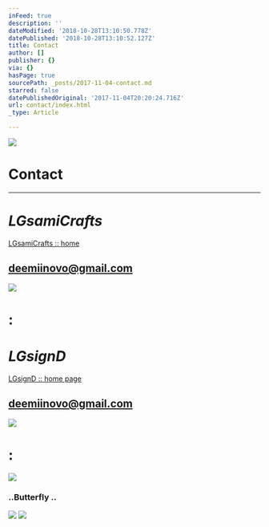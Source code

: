 ```yaml
---
inFeed: true
description: ''
dateModified: '2018-10-28T13:10:50.778Z'
datePublished: '2018-10-28T13:10:52.127Z'
title: Contact
author: []
publisher: {}
via: {}
hasPage: true
sourcePath: _posts/2017-11-04-contact.md
starred: false
datePublishedOriginal: '2017-11-04T20:20:24.716Z'
url: contact/index.html
_type: Article

---
```

![](https://the-grid-user-content.s3-us-west-2.amazonaws.com/e2dbb9c1-09d8-4b78-b8bd-0a788bd89500.jpg)

# Contact

---

# _**LGsamiCrafts**_
[LGsamiCrafts :: home ][0]

## deemiinovo@gmail.com
![](https://the-grid-user-content.s3-us-west-2.amazonaws.com/004bdc97-e0ca-49ab-86d1-88c01656c1a7.jpg)

# :

# _**LGsignD**_
[LGsignD :: home page][1]

## deemiinovo@gmail.com
![](https://the-grid-user-content.s3-us-west-2.amazonaws.com/d18be00d-55cc-4c6f-9294-0a79974e091a.jpg)

# :
![](https://the-grid-user-content.s3-us-west-2.amazonaws.com/d85a1bfc-9c09-45e9-8fce-566512f3d2d9.jpg)

### ..Butterfly ..
![](https://the-grid-user-content.s3-us-west-2.amazonaws.com/5fe03625-87f7-4744-bcf8-430f196f8d32.jpg)
![](https://the-grid-user-content.s3-us-west-2.amazonaws.com/16510b5b-5d23-4393-95cb-39f9b9cc43a5.jpg)

[0]: https://thegrid.ai/lgsamicrafts/
[1]: https://thegrid.ai/lgsignd/